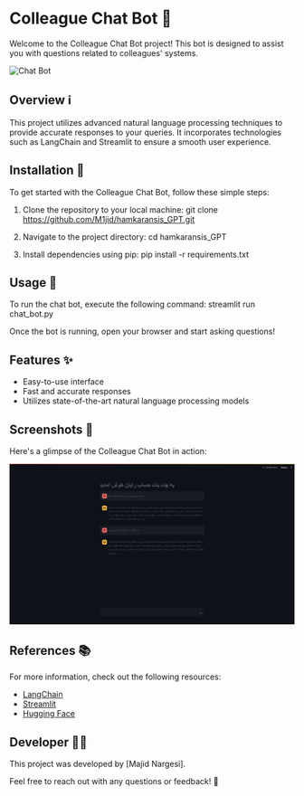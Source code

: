 # Colleague Chat Bot 🤖

Welcome to the Colleague Chat Bot project! This bot is designed to assist you with questions related to colleagues' systems.

![Chat Bot](chat_bot_image.png)

## Overview ℹ️

This project utilizes advanced natural language processing techniques to provide accurate responses to your queries. It incorporates technologies such as LangChain and Streamlit to ensure a smooth user experience.

## Installation 🚀

To get started with the Colleague Chat Bot, follow these simple steps:

1. Clone the repository to your local machine:
git clone https://github.com/M1jid/hamkaransis_GPT.git

2. Navigate to the project directory:
cd hamkaransis_GPT

3. Install dependencies using pip:
pip install -r requirements.txt


## Usage 📝

To run the chat bot, execute the following command:
streamlit run chat_bot.py


Once the bot is running, open your browser and start asking questions!

## Features ✨

- Easy-to-use interface
- Fast and accurate responses
- Utilizes state-of-the-art natural language processing models

## Screenshots 📸

Here's a glimpse of the Colleague Chat Bot in action:

![Screenshot](screenshot.png)

## References 📚

For more information, check out the following resources:

- [LangChain](https://example.com/langchain)
- [Streamlit](https://example.com/streamlit)
- [Hugging Face](https://example.com/huggingface)

## Developer 👨‍💻

This project was developed by [Majid Nargesi].

Feel free to reach out with any questions or feedback! 📧




